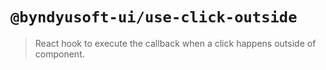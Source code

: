 # `@byndyusoft-ui/use-click-outside`

> React hook to execute the callback when a click happens outside of component.
